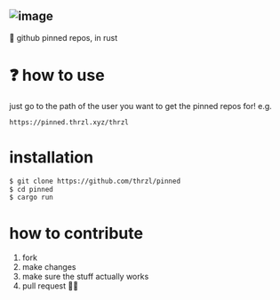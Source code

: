 ![image](https://user-images.githubusercontent.com/73202594/190278389-657f0dde-fa66-470b-bf2e-b0d3fefee62a.png)
---
📌 github pinned repos, in rust

# ❓ how to use
just go to the path of the user you want to get the pinned repos for! e.g.
```
https://pinned.thrzl.xyz/thrzl
```

# installation
```sh
$ git clone https://github.com/thrzl/pinned
$ cd pinned
$ cargo run
```
# how to contribute
1. fork
2. make changes
3. make sure the stuff actually works
4. pull request 👍🏽
